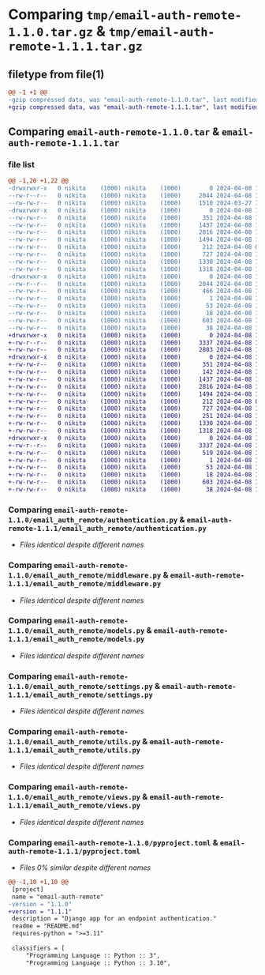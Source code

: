 # Comparing `tmp/email-auth-remote-1.1.0.tar.gz` & `tmp/email-auth-remote-1.1.1.tar.gz`

## filetype from file(1)

```diff
@@ -1 +1 @@
-gzip compressed data, was "email-auth-remote-1.1.0.tar", last modified: Mon Apr  8 14:58:07 2024, max compression
+gzip compressed data, was "email-auth-remote-1.1.1.tar", last modified: Mon Apr  8 16:56:14 2024, max compression
```

## Comparing `email-auth-remote-1.1.0.tar` & `email-auth-remote-1.1.1.tar`

### file list

```diff
@@ -1,20 +1,22 @@
-drwxrwxr-x   0 nikita    (1000) nikita    (1000)        0 2024-04-08 14:58:07.736713 email-auth-remote-1.1.0/
--rw-r--r--   0 nikita    (1000) nikita    (1000)     2044 2024-04-08 14:58:07.736713 email-auth-remote-1.1.0/PKG-INFO
--rw-rw-r--   0 nikita    (1000) nikita    (1000)     1510 2024-03-27 15:31:17.000000 email-auth-remote-1.1.0/README.md
-drwxrwxr-x   0 nikita    (1000) nikita    (1000)        0 2024-04-08 14:58:07.732713 email-auth-remote-1.1.0/email_auth_remote/
--rw-rw-r--   0 nikita    (1000) nikita    (1000)      351 2024-04-08 14:54:42.000000 email-auth-remote-1.1.0/email_auth_remote/__init__.py
--rw-rw-r--   0 nikita    (1000) nikita    (1000)     1437 2024-04-08 14:51:55.000000 email-auth-remote-1.1.0/email_auth_remote/authentication.py
--rw-rw-r--   0 nikita    (1000) nikita    (1000)     2816 2024-04-08 14:53:29.000000 email-auth-remote-1.1.0/email_auth_remote/middleware.py
--rw-rw-r--   0 nikita    (1000) nikita    (1000)     1494 2024-04-08 14:45:35.000000 email-auth-remote-1.1.0/email_auth_remote/models.py
--rw-rw-r--   0 nikita    (1000) nikita    (1000)      212 2024-04-08 07:54:28.000000 email-auth-remote-1.1.0/email_auth_remote/schema.py
--rw-rw-r--   0 nikita    (1000) nikita    (1000)      727 2024-04-08 14:10:11.000000 email-auth-remote-1.1.0/email_auth_remote/settings.py
--rw-rw-r--   0 nikita    (1000) nikita    (1000)     1330 2024-04-08 14:48:28.000000 email-auth-remote-1.1.0/email_auth_remote/utils.py
--rw-rw-r--   0 nikita    (1000) nikita    (1000)     1318 2024-04-08 14:46:48.000000 email-auth-remote-1.1.0/email_auth_remote/views.py
-drwxrwxr-x   0 nikita    (1000) nikita    (1000)        0 2024-04-08 14:58:07.732713 email-auth-remote-1.1.0/email_auth_remote.egg-info/
--rw-r--r--   0 nikita    (1000) nikita    (1000)     2044 2024-04-08 14:58:07.000000 email-auth-remote-1.1.0/email_auth_remote.egg-info/PKG-INFO
--rw-rw-r--   0 nikita    (1000) nikita    (1000)      466 2024-04-08 14:58:07.000000 email-auth-remote-1.1.0/email_auth_remote.egg-info/SOURCES.txt
--rw-rw-r--   0 nikita    (1000) nikita    (1000)        1 2024-04-08 14:58:07.000000 email-auth-remote-1.1.0/email_auth_remote.egg-info/dependency_links.txt
--rw-rw-r--   0 nikita    (1000) nikita    (1000)       53 2024-04-08 14:58:07.000000 email-auth-remote-1.1.0/email_auth_remote.egg-info/requires.txt
--rw-rw-r--   0 nikita    (1000) nikita    (1000)       18 2024-04-08 14:58:07.000000 email-auth-remote-1.1.0/email_auth_remote.egg-info/top_level.txt
--rw-rw-r--   0 nikita    (1000) nikita    (1000)      603 2024-04-08 14:56:07.000000 email-auth-remote-1.1.0/pyproject.toml
--rw-rw-r--   0 nikita    (1000) nikita    (1000)       38 2024-04-08 14:58:07.736713 email-auth-remote-1.1.0/setup.cfg
+drwxrwxr-x   0 nikita    (1000) nikita    (1000)        0 2024-04-08 16:56:14.732490 email-auth-remote-1.1.1/
+-rw-r--r--   0 nikita    (1000) nikita    (1000)     3337 2024-04-08 16:56:14.732490 email-auth-remote-1.1.1/PKG-INFO
+-rw-rw-r--   0 nikita    (1000) nikita    (1000)     2803 2024-04-08 16:53:21.000000 email-auth-remote-1.1.1/README.md
+drwxrwxr-x   0 nikita    (1000) nikita    (1000)        0 2024-04-08 16:56:14.728490 email-auth-remote-1.1.1/email_auth_remote/
+-rw-rw-r--   0 nikita    (1000) nikita    (1000)      351 2024-04-08 14:54:42.000000 email-auth-remote-1.1.1/email_auth_remote/__init__.py
+-rw-rw-r--   0 nikita    (1000) nikita    (1000)      142 2024-04-08 16:17:34.000000 email-auth-remote-1.1.1/email_auth_remote/admin.py
+-rw-rw-r--   0 nikita    (1000) nikita    (1000)     1437 2024-04-08 14:51:55.000000 email-auth-remote-1.1.1/email_auth_remote/authentication.py
+-rw-rw-r--   0 nikita    (1000) nikita    (1000)     2816 2024-04-08 14:53:29.000000 email-auth-remote-1.1.1/email_auth_remote/middleware.py
+-rw-rw-r--   0 nikita    (1000) nikita    (1000)     1494 2024-04-08 14:45:35.000000 email-auth-remote-1.1.1/email_auth_remote/models.py
+-rw-rw-r--   0 nikita    (1000) nikita    (1000)      212 2024-04-08 07:54:28.000000 email-auth-remote-1.1.1/email_auth_remote/schema.py
+-rw-rw-r--   0 nikita    (1000) nikita    (1000)      727 2024-04-08 14:10:11.000000 email-auth-remote-1.1.1/email_auth_remote/settings.py
+-rw-rw-r--   0 nikita    (1000) nikita    (1000)      251 2024-04-08 16:40:59.000000 email-auth-remote-1.1.1/email_auth_remote/urls.py
+-rw-rw-r--   0 nikita    (1000) nikita    (1000)     1330 2024-04-08 14:48:28.000000 email-auth-remote-1.1.1/email_auth_remote/utils.py
+-rw-rw-r--   0 nikita    (1000) nikita    (1000)     1318 2024-04-08 14:46:48.000000 email-auth-remote-1.1.1/email_auth_remote/views.py
+drwxrwxr-x   0 nikita    (1000) nikita    (1000)        0 2024-04-08 16:56:14.732490 email-auth-remote-1.1.1/email_auth_remote.egg-info/
+-rw-r--r--   0 nikita    (1000) nikita    (1000)     3337 2024-04-08 16:56:14.000000 email-auth-remote-1.1.1/email_auth_remote.egg-info/PKG-INFO
+-rw-rw-r--   0 nikita    (1000) nikita    (1000)      519 2024-04-08 16:56:14.000000 email-auth-remote-1.1.1/email_auth_remote.egg-info/SOURCES.txt
+-rw-rw-r--   0 nikita    (1000) nikita    (1000)        1 2024-04-08 16:56:14.000000 email-auth-remote-1.1.1/email_auth_remote.egg-info/dependency_links.txt
+-rw-rw-r--   0 nikita    (1000) nikita    (1000)       53 2024-04-08 16:56:14.000000 email-auth-remote-1.1.1/email_auth_remote.egg-info/requires.txt
+-rw-rw-r--   0 nikita    (1000) nikita    (1000)       18 2024-04-08 16:56:14.000000 email-auth-remote-1.1.1/email_auth_remote.egg-info/top_level.txt
+-rw-rw-r--   0 nikita    (1000) nikita    (1000)      603 2024-04-08 16:54:09.000000 email-auth-remote-1.1.1/pyproject.toml
+-rw-rw-r--   0 nikita    (1000) nikita    (1000)       38 2024-04-08 16:56:14.732490 email-auth-remote-1.1.1/setup.cfg
```

### Comparing `email-auth-remote-1.1.0/email_auth_remote/authentication.py` & `email-auth-remote-1.1.1/email_auth_remote/authentication.py`

 * *Files identical despite different names*

### Comparing `email-auth-remote-1.1.0/email_auth_remote/middleware.py` & `email-auth-remote-1.1.1/email_auth_remote/middleware.py`

 * *Files identical despite different names*

### Comparing `email-auth-remote-1.1.0/email_auth_remote/models.py` & `email-auth-remote-1.1.1/email_auth_remote/models.py`

 * *Files identical despite different names*

### Comparing `email-auth-remote-1.1.0/email_auth_remote/settings.py` & `email-auth-remote-1.1.1/email_auth_remote/settings.py`

 * *Files identical despite different names*

### Comparing `email-auth-remote-1.1.0/email_auth_remote/utils.py` & `email-auth-remote-1.1.1/email_auth_remote/utils.py`

 * *Files identical despite different names*

### Comparing `email-auth-remote-1.1.0/email_auth_remote/views.py` & `email-auth-remote-1.1.1/email_auth_remote/views.py`

 * *Files identical despite different names*

### Comparing `email-auth-remote-1.1.0/pyproject.toml` & `email-auth-remote-1.1.1/pyproject.toml`

 * *Files 0% similar despite different names*

```diff
@@ -1,10 +1,10 @@
 [project]
 name = "email-auth-remote"
-version = "1.1.0"
+version = "1.1.1"
 description = "Django app for an endpoint authentication."
 readme = "README.md"
 requires-python = ">=3.11"
 
 classifiers = [
     "Programming Language :: Python :: 3",
     "Programming Language :: Python :: 3.10",
```

